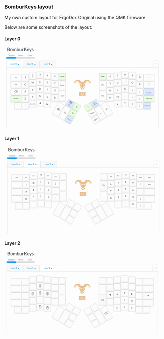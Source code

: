 ### BomburKeys layout

My own custom layout for ErgoDox Original using the QMK firmware

Below are some screenshots of the layout:

#### Layer 0

![Layer 0 Layout](./README/bomburkeys-layer0.png)

#### Layer 1

![Layer 1 Layout](./README/bomburkeys-layer1.png)

#### Layer 2

![Layer 2 Layout](./README/bomburkeys-layer2.png)
